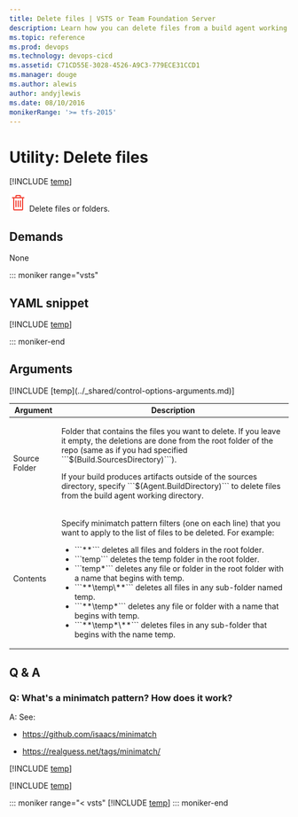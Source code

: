 ```yaml
---
title: Delete files | VSTS or Team Foundation Server
description: Learn how you can delete files from a build agent working directory when building code in VSTS and Team Foundation Server TFS
ms.topic: reference
ms.prod: devops
ms.technology: devops-cicd
ms.assetid: C71CD55E-3028-4526-A9C3-779ECE31CCD1
ms.manager: douge
ms.author: alewis
author: andyjlewis
ms.date: 08/10/2016
monikerRange: '>= tfs-2015'
---
```



# Utility: Delete files

[!INCLUDE [temp](../../_shared/version-tfs-2015-update.md)]

![](_img/delete-files.png) Delete files or folders.

## Demands

None

::: moniker range="vsts"

## YAML snippet

[!INCLUDE [temp](../_shared/yaml/DeleteFilesV1.1.md)]

::: moniker-end

## Arguments

<table>
<thead>
<tr>
<th>Argument</th>
<th>Description</th>
</tr>
</thead>
<tr>
<td>Source Folder</td>
<td>
<p>Folder that contains the files you want to delete. If you leave it empty, the deletions are done from the root folder of the repo (same as if you had specified ```$(Build.SourcesDirectory)```).</p>
<p>If your build produces artifacts outside of the sources directory, specify ```$(Agent.BuildDirectory)``` to delete files from the build agent working directory.</p>
</td>
</tr>
<tr>
<td>Contents</td>
<td>
<p>Specify minimatch pattern filters (one on each line) that you want to apply to the list of files to be deleted. For example:
</p>
<ul>
<li>```**``` deletes all files and folders in the root folder.</li>
<li>```temp``` deletes the temp folder in the root folder.</li>
<li>```temp*``` deletes any file or folder in the root folder with a name that begins with temp.</li>
<li>```**\temp\**``` deletes all files in any sub-folder named temp.</li>
<li>```**\temp*``` deletes any file or folder with a name that begins with temp.</li>
<li>```**\temp*\**``` deletes files in any sub-folder that begins with the name temp.</li>
</ul>
</td>
</tr>
[!INCLUDE [temp](../_shared/control-options-arguments.md)]
</table>

## Q & A

<!-- BEGINSECTION class="md-qanda" -->

### Q: What's a minimatch pattern? How does it work?

A: See: 

* https://github.com/isaacs/minimatch 

* https://realguess.net/tags/minimatch/

<!-- [!INCLUDE [temp](../_shared/build-step-common-qa.md)] -->

[!INCLUDE [temp](../_shared/build-step-common-qa.md)]

[!INCLUDE [temp](../../_shared/qa-agents.md)]

::: moniker range="< vsts"
[!INCLUDE [temp](../../_shared/qa-versions.md)]
::: moniker-end


<!-- ENDSECTION -->
